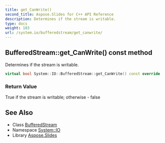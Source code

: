 ```yaml
---
title: get_CanWrite()
second_title: Aspose.Slides for C++ API Reference
description: Determines if the stream is writable.
type: docs
weight: 183
url: /system.io/bufferedstream/get_canwrite/
---
```

## BufferedStream::get_CanWrite() const method


Determines if the stream is writable.

```cpp
virtual bool System::IO::BufferedStream::get_CanWrite() const override
```


### Return Value

True if the stream is writable; otherwise - false

## See Also

* Class [BufferedStream](../)
* Namespace [System::IO](../../)
* Library [Aspose.Slides](../../../)